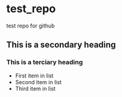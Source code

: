 test_repo
=========

test repo for github

## This is a secondary heading 
### This is a terciary heading
* First item in list
* Second item in list
* Third item in list
